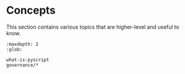# Concepts

This section contains various topics that are higher-level and useful to know.

```{toctree}
:maxdepth: 2
:glob:

what-is-pyscript
governance/*
```
